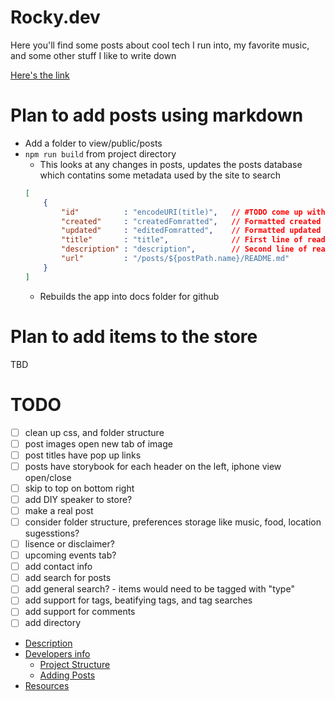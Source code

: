 # Rocky.dev
Here you'll find some posts about cool tech I run into, my favorite music, and some other stuff I like to write down

[Here's the link](https://BarakBinyamin.github.io/)

# Plan to add posts using markdown
- Add a folder to view/public/posts
- `npm run build` from project directory
    - This looks at any changes in posts, updates the posts database which contatins some metadata used by the site to search
    ```json
    [
        {
            "id"          : "encodeURI(title)",   // #TODO come up with reliab le website link  
            "created"     : "createdFomratted",   // Formatted created date
            "updated"     : "editedFomratted",    // Formatted updated date
            "title"       : "title",              // First line of readme
            "description" : "description",        // Second line of readme
            "url"         : "/posts/${postPath.name}/README.md"
        }
    ]
    ```
    - Rebuilds the app into docs folder for github

# Plan to add items to the store
TBD

# TODO
- [ ] clean up css, and folder structure 
- [ ] post images open new tab of image
- [ ] post titles have pop up links
- [ ] posts have storybook for each header on the left, iphone view open/close
- [ ] skip to top on bottom right
- [ ] add DIY speaker to store?
- [ ] make a real post
- [ ] consider folder structure, preferences storage like music, food, location sugesstions?
- [ ] lisence or disclaimer?
- [ ] upcoming events tab?
- [ ] add contact info
- [ ] add search for posts
- [ ] add general search? - items would need to be tagged with "type"
- [ ] add support for tags, beatifying tags, and tag searches
- [ ] add support for comments
- [ ] add directory
- [Description]()  
- [Developers info]()  
    - [Project Structure]()
    - [Adding Posts]()
- [Resources]()
